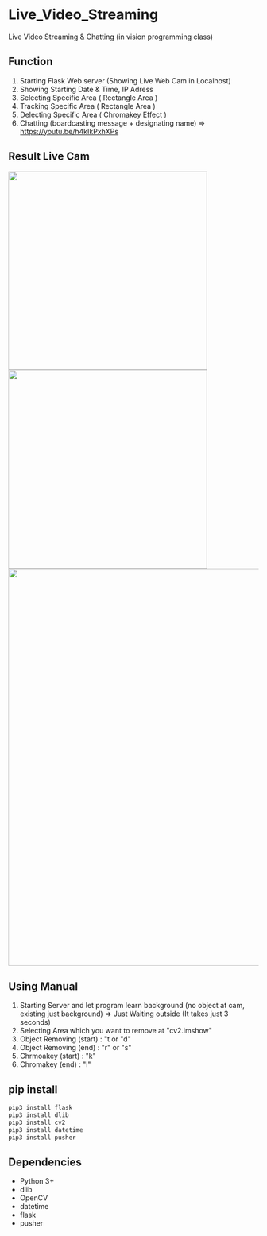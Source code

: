 


# Live_Video_Streaming
Live Video Streaming & Chatting (in vision programming class)

## Function

1. Starting Flask Web server (Showing Live Web Cam in Localhost)
2. Showing Starting Date & Time, IP Adress
3. Selecting Specific Area ( Rectangle Area )
4. Tracking Specific Area ( Rectangle Area )
5. Delecting Specific Area ( Chromakey Effect )
6. Chatting (boardcasting message + designating name) 
  => https://youtu.be/h4kIkPxhXPs

## Result Live Cam

<div>
  <img width="400" src="https://user-images.githubusercontent.com/37185394/60858090-eaf7d900-a247-11e9-8653-11c4c7295ae1.gif"/>
  <img width="400" src="https://user-images.githubusercontent.com/37185394/60858089-ea5f4280-a247-11e9-8c80-c2b295a97575.gif"/>
</div>
<div>
  <img width="800" src="https://user-images.githubusercontent.com/37185394/60860487-b8eb7480-a251-11e9-8304-d4d75a810495.gif"/>
</div>

## Using Manual

1. Starting Server and let program learn background 
(no object at cam, existing just background) => Just Waiting outside (It takes just 3 seconds)
2. Selecting Area which you want to remove at "cv2.imshow"
3. Object Removing (start) : "t or "d"
4. Object Removing (end) : "r" or "s"
5. Chrmoakey (start) : "k"
6. Chromakey (end) : "l"
 
## pip install

```python
pip3 install flask
pip3 install dlib
pip3 install cv2
pip3 install datetime
pip3 install pusher
``` 

## Dependencies
- Python 3+
- dlib
- OpenCV
- datetime
- flask
- pusher
